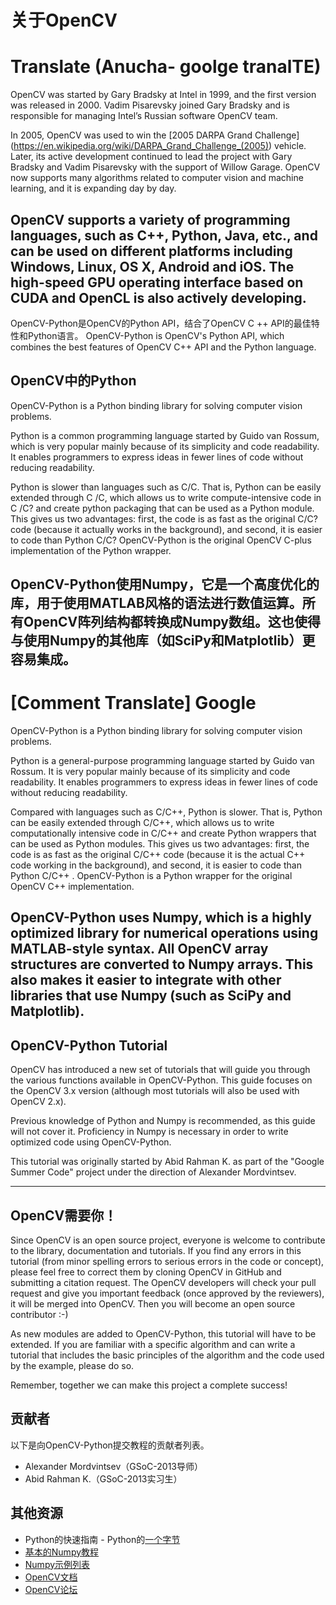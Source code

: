 # 关于OpenCV

# Translate (Anucha- goolge tranalTE)
OpenCV was started by Gary Bradsky at Intel in 1999, and the first version was released in 2000. Vadim Pisarevsky joined Gary Bradsky and is responsible for managing Intel’s Russian software OpenCV team.

In 2005, OpenCV was used to win the [2005 DARPA Grand Challenge] (https://en.wikipedia.org/wiki/DARPA_Grand_Challenge_(2005)) vehicle. Later, its active development continued to lead the project with Gary Bradsky and Vadim Pisarevsky with the support of Willow Garage. OpenCV now supports many algorithms related to computer vision and machine learning, and it is expanding day by day.

OpenCV supports a variety of programming languages, such as C++, Python, Java, etc., and can be used on different platforms including Windows, Linux, OS X, Android and iOS. The high-speed GPU operating interface based on CUDA and OpenCL is also actively developing. 
-----------------------------------------------------------------------------------------------------------------------------------
OpenCV-Python是OpenCV的Python API，结合了OpenCV C ++ API的最佳特性和Python语言。
OpenCV-Python is OpenCV's Python API, which combines the best features of OpenCV C++ API and the Python language. 

## OpenCV中的Python

OpenCV-Python is a Python binding library for solving computer vision problems.

Python is a common programming language started by Guido van Rossum, which is very popular mainly because of its simplicity and code readability. It enables programmers to express ideas in fewer lines of code without reducing readability.

Python is slower than languages such as C/C. That is, Python can be easily extended through C /C, which allows us to write compute-intensive code in C /C? and create python packaging that can be used as a Python module. This gives us two advantages: first, the code is as fast as the original C/C?code (because it actually works in the background), and second, it is easier to code than Python C/C? OpenCV-Python is the original OpenCV C-plus implementation of the Python wrapper.

OpenCV-Python使用Numpy，它是一个高度优化的库，用于使用MATLAB风格的语法进行数值运算。所有OpenCV阵列结构都转换成Numpy数组。这也使得与使用Numpy的其他库（如SciPy和Matplotlib）更容易集成。
-------------------------------------------------------------------------------------------------------------------------------------
# [Comment Translate] Google

OpenCV-Python is a Python binding library for solving computer vision problems.

Python is a general-purpose programming language started by Guido van Rossum. It is very popular mainly because of its simplicity and code readability. It enables programmers to express ideas in fewer lines of code without reducing readability.

Compared with languages ​​such as C/C++, Python is slower. That is, Python can be easily extended through C/C++, which allows us to write computationally intensive code in C/C++ and create Python wrappers that can be used as Python modules. This gives us two advantages: first, the code is as fast as the original C/C++ code (because it is the actual C++ code working in the background), and second, it is easier to code than Python C/C++ . OpenCV-Python is a Python wrapper for the original OpenCV C++ implementation.

OpenCV-Python uses Numpy, which is a highly optimized library for numerical operations using MATLAB-style syntax. All OpenCV array structures are converted to Numpy arrays. This also makes it easier to integrate with other libraries that use Numpy (such as SciPy and Matplotlib). 
---------------------------------------------------------------------------------------------------------------------------------------


## OpenCV-Python Tutorial

OpenCV has introduced a new set of tutorials that will guide you through the various functions available in OpenCV-Python. This guide focuses on the OpenCV 3.x version (although most tutorials will also be used with OpenCV 2.x).

Previous knowledge of Python and Numpy is recommended, as this guide will not cover it. Proficiency in Numpy is necessary in order to write optimized code using OpenCV-Python.

This tutorial was originally started by Abid Rahman K. as part of the "Google Summer Code" project under the direction of Alexander Mordvintsev. 
________________________________________________________________________________________________________________________________________
## OpenCV需要你！



Since OpenCV is an open source project, everyone is welcome to contribute to the library, documentation and tutorials. If you find any errors in this tutorial (from minor spelling errors to serious errors in the code or concept), please feel free to correct them by cloning OpenCV in GitHub and submitting a citation request. The OpenCV developers will check your pull request and give you important feedback (once approved by the reviewers), it will be merged into OpenCV. Then you will become an open source contributor :-)

As new modules are added to OpenCV-Python, this tutorial will have to be extended. If you are familiar with a specific algorithm and can write a tutorial that includes the basic principles of the algorithm and the code used by the example, please do so.

Remember, together we can make this project a complete success! 


## 贡献者

以下是向OpenCV-Python提交教程的贡献者列表。

* Alexander Mordvintsev（GSoC-2013导师）
* Abid Rahman K.（GSoC-2013实习生）

## 其他资源
* Python的快速指南 - Python的[一个字节](http://swaroopch.com/notes/python/)
* [基本的Numpy教程](http://wiki.scipy.org/Tentative_NumPy_Tutorial)
* [Numpy示例列表](http://wiki.scipy.org/Numpy_Example_List)
* [OpenCV文档](http://docs.opencv.org/)
* [OpenCV论坛](http://answers.opencv.org/questions/)
